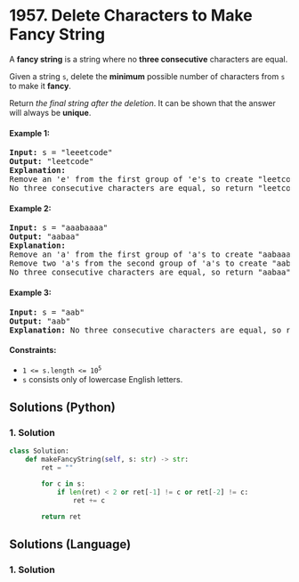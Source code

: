 # 1957. Delete Characters to Make Fancy String
A **fancy string** is a string where no **three consecutive** characters are equal.

Given a string `s`, delete the **minimum** possible number of characters from `s` to make it **fancy**.

Return *the final string after the deletion*. It can be shown that the answer will always be **unique**.

#### Example 1:
<pre>
<strong>Input:</strong> s = "leeetcode"
<strong>Output:</strong> "leetcode"
<strong>Explanation:</strong>
Remove an 'e' from the first group of 'e's to create "leetcode".
No three consecutive characters are equal, so return "leetcode".
</pre>

#### Example 2:
<pre>
<strong>Input:</strong> s = "aaabaaaa"
<strong>Output:</strong> "aabaa"
<strong>Explanation:</strong>
Remove an 'a' from the first group of 'a's to create "aabaaaa".
Remove two 'a's from the second group of 'a's to create "aabaa".
No three consecutive characters are equal, so return "aabaa".
</pre>

#### Example 3:
<pre>
<strong>Input:</strong> s = "aab"
<strong>Output:</strong> "aab"
<strong>Explanation:</strong> No three consecutive characters are equal, so return "aab".
</pre>

#### Constraints:
* <code>1 <= s.length <= 10<sup>5</sup></code>
* `s` consists only of lowercase English letters.

## Solutions (Python)

### 1. Solution
```Python
class Solution:
    def makeFancyString(self, s: str) -> str:
        ret = ""

        for c in s:
            if len(ret) < 2 or ret[-1] != c or ret[-2] != c:
                ret += c

        return ret
```

## Solutions (Language)

### 1. Solution
```Language
```
